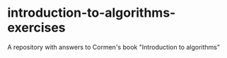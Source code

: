 # introduction-to-algorithms-exercises
A repository with answers to Cormen's book "Introduction to algorithms"
